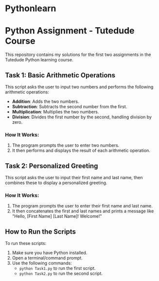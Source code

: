 # Pythonlearn
# Python Assignment - Tutedude Course

This repository contains my solutions for the first two assignments in the Tutedude Python learning course.

## Task 1: Basic Arithmetic Operations
This script asks the user to input two numbers and performs the following arithmetic operations:
- **Addition**: Adds the two numbers.
- **Subtraction**: Subtracts the second number from the first.
- **Multiplication**: Multiplies the two numbers.
- **Division**: Divides the first number by the second, handling division by zero.

### How It Works:
1. The program prompts the user to enter two numbers.
2. It then performs and displays the result of each arithmetic operation.

## Task 2: Personalized Greeting
This script asks the user to input their first name and last name, then combines these to display a personalized greeting.

### How It Works:
1. The program prompts the user to enter their first name and last name.
2. It then concatenates the first and last names and prints a message like "Hello, [First Name] [Last Name]! Welcome!"

## How to Run the Scripts
To run these scripts:
1. Make sure you have Python installed.
2. Open a terminal/command prompt.
3. Use the following commands:
   - `python Task1.py` to run the first script.
   - `python Task2.py` to run the second script.
